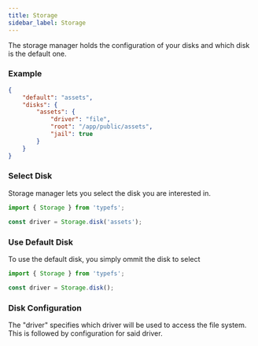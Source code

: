 ```yaml
---
title: Storage
sidebar_label: Storage
---
```


The storage manager holds the configuration of your disks and which disk is the default one.

### Example
```JSON
{
    "default": "assets",
    "disks": {
        "assets": {
            "driver": "file",
            "root": "/app/public/assets",
            "jail": true
        }
    }
}
```
### Select Disk

Storage manager lets you select the disk you are interested in.

```typescript
import { Storage } from 'typefs';

const driver = Storage.disk('assets');
```

### Use Default Disk

To use the default disk, you simply ommit the disk to select

```typescript
import { Storage } from 'typefs';

const driver = Storage.disk();
```

### Disk Configuration
The "driver" specifies which driver will be used to access the file system. This is followed by configuration for said driver.
